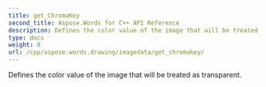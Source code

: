 ```yaml
---
title: get_ChromaKey
second_title: Aspose.Words for C++ API Reference
description: Defines the color value of the image that will be treated as transparent. 
type: docs
weight: 0
url: /cpp/aspose.words.drawing/imagedata/get_chromakey/
---
```


Defines the color value of the image that will be treated as transparent. 


